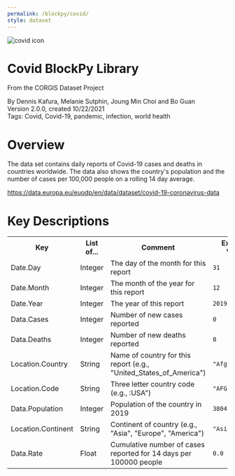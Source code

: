 ```yaml
---
permalink: /blockpy/covid/
style: dataset
---
```


<img class="img-thumbnail float-right"
     src="/images/datasets/covid-corgis-image.png"
     alt="covid icon"
     role="presentation">

# Covid BlockPy Library

<p class='lead'>From the CORGIS Dataset Project</p>

<span class='text-muted'>By Dennis Kafura, Melanie Sutphin, Joung Min Choi and Bo Guan</span><br>
<span class='text-muted'>Version 2.0.0, created 10/22/2021</span><br>
<span class='text-muted'>Tags: Covid, Covid-19, pandemic, infection, world health</span>

# Overview

The data set contains daily reports of Covid-19 cases and deaths in countries worldwide. The data also shows the country's population and the number of cases per 100,000 people on a rolling 14 day average. 


<https://data.europa.eu/euodp/en/data/dataset/covid-19-coronavirus-data>




# Key Descriptions
    
<table class='table table-condensed table-striped table-bordered table-hover'>
<tr>
    <th class=''>Key</th>
    <th class=''>List of...</th>
    <th class=''>Comment</th>
    <th class=''>Example Value</th>
</tr>

<tr>
    <td>Date.Day</td>
    <td>Integer</td> 
    <td>The day of the month for this report</td>
    <td><code>31</code></td>
</tr>

<tr>
    <td>Date.Month</td>
    <td>Integer</td> 
    <td>The month of the year for this report</td>
    <td><code>12</code></td>
</tr>

<tr>
    <td>Date.Year</td>
    <td>Integer</td> 
    <td>The year of this report</td>
    <td><code>2019</code></td>
</tr>

<tr>
    <td>Data.Cases</td>
    <td>Integer</td> 
    <td>Number of new cases reported</td>
    <td><code>0</code></td>
</tr>

<tr>
    <td>Data.Deaths</td>
    <td>Integer</td> 
    <td>Number of new deaths reported</td>
    <td><code>0</code></td>
</tr>

<tr>
    <td>Location.Country</td>
    <td>String</td> 
    <td>Name of country for this report (e.g., "United_States_of_America")</td>
    <td><code>"Afghanistan"</code></td>
</tr>

<tr>
    <td>Location.Code</td>
    <td>String</td> 
    <td>Three letter country code (e.g., :USA")</td>
    <td><code>"AFG"</code></td>
</tr>

<tr>
    <td>Data.Population</td>
    <td>Integer</td> 
    <td>Population of the country in 2019</td>
    <td><code>38041757</code></td>
</tr>

<tr>
    <td>Location.Continent</td>
    <td>String</td> 
    <td>Continent of country (e.g., "Asia", "Europe", "America")</td>
    <td><code>"Asia"</code></td>
</tr>

<tr>
    <td>Data.Rate</td>
    <td>Float</td> 
    <td>Cumulative number of cases reported for 14 days per 100000 people</td>
    <td><code>0.0</code></td>
</tr>

</table>